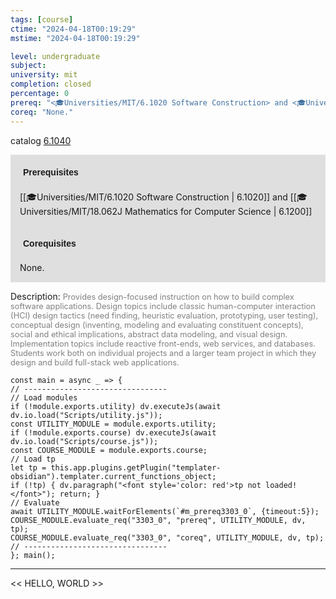 ```yaml
---
tags: [course]
ctime: "2024-04-18T00:19:29"
mstime: "2024-04-18T00:19:29"

level: undergraduate
subject: 
university: mit
completion: closed
percentage: 0
prereq: "<🎓Universities/MIT/6.1020 Software Construction> and <🎓Universities/MIT/18.062J Mathematics for Computer Science>"
coreq: "None."
---
```


catalog [6.1040](http://student.mit.edu/catalog/m6a.html#6.1040)

<span style="display: block; padding: 15px; background-color: rgb(100, 100, 100, 0.2);"><font id="m_prereq3303_0" style="display: block; font-family: Arial, sans-serif; font-weight: bold; padding: 5px">Prerequisites</font><br><span id="prereq3303_0">[[🎓Universities/MIT/6.1020 Software Construction | 6.1020]] and [[🎓Universities/MIT/18.062J Mathematics for Computer Science | 6.1200]]</span></span>
<span style="display: block; padding: 15px; background-color: rgb(100, 100, 100, 0.2);"><font id="m_coreq3303_0" style="display: block; font-family: Arial, sans-serif; font-weight: bold; padding: 5px">Corequisites</font><br><span id="coreq3303_0">None.</span></span>

<font style="">Description:</font>
<font style="color: grey; font-size: 0.8rem;">Provides design-focused instruction on how to build complex software applications. Design topics include classic human-computer interaction (HCI) design tactics (need finding, heuristic evaluation, prototyping, user testing), conceptual design (inventing, modeling and evaluating constituent concepts), social and ethical implications, abstract data modeling, and visual design. Implementation topics include reactive front-ends, web services, and databases. Students work both on individual projects and a larger team project in which they design and build full-stack web applications.</font>

```dataviewjs
const main = async _ => {
// --------------------------------
// Load modules
if (!module.exports.utility) dv.executeJs(await dv.io.load("Scripts/utility.js"));
const UTILITY_MODULE = module.exports.utility;
if (!module.exports.course) dv.executeJs(await dv.io.load("Scripts/course.js"));
const COURSE_MODULE = module.exports.course;
// Load tp
let tp = this.app.plugins.getPlugin("templater-obsidian").templater.current_functions_object;
if (!tp) { dv.paragraph("<font style='color: red'>tp not loaded!</font>"); return; }
// Evaluate
await UTILITY_MODULE.waitForElements(`#m_prereq3303_0`, {timeout:5});
COURSE_MODULE.evaluate_req("3303_0", "prereq", UTILITY_MODULE, dv, tp);
COURSE_MODULE.evaluate_req("3303_0", "coreq", UTILITY_MODULE, dv, tp);
// --------------------------------
}; main();
```

---

<< HELLO, WORLD >>
